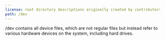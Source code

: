 ```yaml
---
license: root directory descriptions originally created by contributors to the Ubuntu documentation wiki and based on https://help.ubuntu.com/community/LinuxFilesystemTreeOverview.
path: /dev
---
```


/dev contains all device files, which are not regular files but instead refer to various hardware devices on the system, including hard drives.